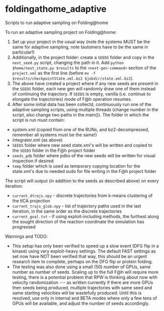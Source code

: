 # foldingathome_adaptive
Scripts to run adaptive sampling on Folding@home

To run an adaptive sampling project on Folding@home:
1. Set up your project in the usual way (note the systems MUST be the same for adaptive sampling, note tautomers have to be the same in particular!)
2. Additionally, in the project folder: create a `SEEDS` folder and copy in the `next_seed.py` script, changing the path in it. Add `python $home/next_state.py $results` to the `<next-gen-command>` section of the `project.xml` as the first line (before `mv -f $results/checkpointState.xml.bz2 $jobdir/state.xml.bz2`).
3. The above have created a project where if any new seeds are present in the `SEEDS` folder, each new gen will randomly draw one of them instead of continuing the trajectory. If `SEEDS` is empty, vanilla (i.e. continue to elongate the trajectories) mode of F@h operation resumes. 
4. After some initial data has been collectd, continuously run one of the adaptive sampling scripts, using multiple threads (change number in the script, also change two paths in the main()). The folder in which the script is run must contain:

* system.xml (copied from one of the RUNs, and bz2-decompressed, remember all systems must be the same!)
* integrator.xml (as above)
* `SEEDS` folder where new seed state.xml's will be written and copied to the `SEEDS` folder in the F@h project folder
* `seeds_pdb` folder where pdbs of the new seeds will be written for visual inspection if desired
* `temp` folder which is used as temporary copying location for the state.xml's due to needed sudo for file writing in the F@h project folder

The script will output (in addition to the seeds as described above) on every iteration:
* `current_dtrajs.npy` - discrete trajectories from k-means clustering of the tICA projection
* `current_trajs_glob.npy` - list of trajectory paths used in the last iteration, in the same order as the discrete trajectories
* `current_goal.txt` - if using exploit-including methods, the furthest along the sought direction of the reaction coordinate the simulation has progressed

Warnings and TODO: 
* This setup has only been verified to speed up a slow event (DFG flip in a kinase) using very exploit-heavy settings. The default FAST settings as set now have NOT been verified that way, this should be an urgent research item to complete, perhaps on the DFG flip or protein folding.
* The testing was also done using a small (50) number of GPUs, same number as number of seeds. Scaling up to the full F@h will require more testing, there is a potential problem that RPW is thinking about now with velocity randomization --- as written currently if there are more GPUs then seeds being produced, multiple trajectories with same seed and same starting velocities will be wastefully produced. Until this is resolved, use only in internal and BETA modes where only a few tens of GPUs will be available, and adjust the number of seeds accordingly.
